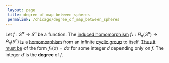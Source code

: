 ```yaml
---
 layout: page
 title: degree of map between spheres
 permalink: /chicago/degree_of_map_between_spheres
---
```


Let $f:S^n\to S^n$ be a function. The [induced homomorphism](https://defsmath.github.io/DefsMath/continuous_functions_induce_homomorphisms_on_homology_groups) $f_*: \tilde H_n(S^n)\to \tilde H_n(S^n)$ [is](https://defsmath.github.io/DefsMath/reduced_homology_of_the_sphere) a [homomorphism](https://defsmath.github.io/DefsMath/group_homomorphism) from an infinite [cyclic group](https://defsmath.github.io/DefsMath/cyclic_group) to itself. [Thus it must be](https://defsmath.github.io/DefsMath/classification_of_group_homomorphisms_Z_to_G) of the form $f_*(\alpha) = d\alpha$ for some integer $d$ depending only on $f$. The integer $d$ is the **degree** of $f$.

